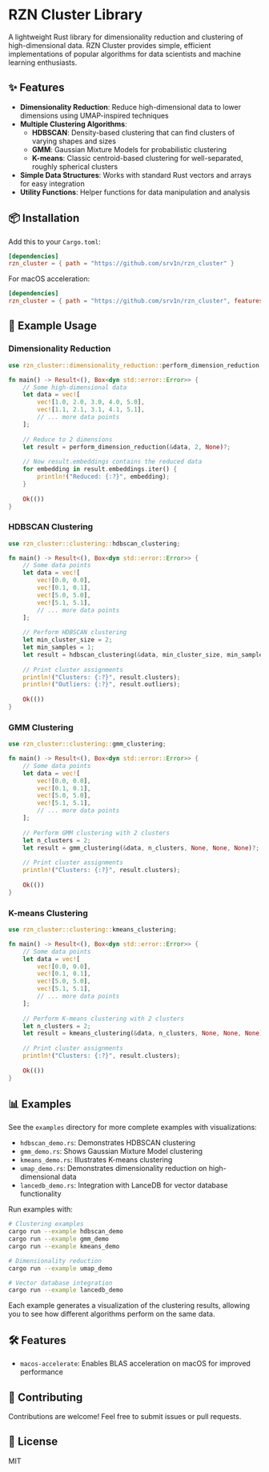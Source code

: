# RZN Cluster Library

A lightweight Rust library for dimensionality reduction and clustering of high-dimensional data. RZN Cluster provides simple, efficient implementations of popular algorithms for data scientists and machine learning enthusiasts.

## ✨ Features

- **Dimensionality Reduction**: Reduce high-dimensional data to lower dimensions using UMAP-inspired techniques
- **Multiple Clustering Algorithms**:
  - **HDBSCAN**: Density-based clustering that can find clusters of varying shapes and sizes
  - **GMM**: Gaussian Mixture Models for probabilistic clustering
  - **K-means**: Classic centroid-based clustering for well-separated, roughly spherical clusters
- **Simple Data Structures**: Works with standard Rust vectors and arrays for easy integration
- **Utility Functions**: Helper functions for data manipulation and analysis

## 📦 Installation

Add this to your `Cargo.toml`:

```toml
[dependencies]
rzn_cluster = { path = "https://github.com/srv1n/rzn_cluster" }
```

For macOS acceleration:

```toml
[dependencies]
rzn_cluster = { path = "https://github.com/srv1n/rzn_cluster", features = ["macos-accelerate"] }
```

## 🚀 Example Usage

### Dimensionality Reduction

```rust
use rzn_cluster::dimensionality_reduction::perform_dimension_reduction;

fn main() -> Result<(), Box<dyn std::error::Error>> {
    // Some high-dimensional data
    let data = vec![
        vec![1.0, 2.0, 3.0, 4.0, 5.0],
        vec![1.1, 2.1, 3.1, 4.1, 5.1],
        // ... more data points
    ];
    
    // Reduce to 2 dimensions
    let result = perform_dimension_reduction(&data, 2, None)?;
    
    // Now result.embeddings contains the reduced data
    for embedding in result.embeddings.iter() {
        println!("Reduced: {:?}", embedding);
    }
    
    Ok(())
}
```

### HDBSCAN Clustering

```rust
use rzn_cluster::clustering::hdbscan_clustering;

fn main() -> Result<(), Box<dyn std::error::Error>> {
    // Some data points
    let data = vec![
        vec![0.0, 0.0],
        vec![0.1, 0.1],
        vec![5.0, 5.0],
        vec![5.1, 5.1],
        // ... more data points
    ];
    
    // Perform HDBSCAN clustering
    let min_cluster_size = 2;
    let min_samples = 1;
    let result = hdbscan_clustering(&data, min_cluster_size, min_samples, None, None)?;
    
    // Print cluster assignments
    println!("Clusters: {:?}", result.clusters);
    println!("Outliers: {:?}", result.outliers);
    
    Ok(())
}
```

### GMM Clustering

```rust
use rzn_cluster::clustering::gmm_clustering;

fn main() -> Result<(), Box<dyn std::error::Error>> {
    // Some data points
    let data = vec![
        vec![0.0, 0.0],
        vec![0.1, 0.1],
        vec![5.0, 5.0],
        vec![5.1, 5.1],
        // ... more data points
    ];
    
    // Perform GMM clustering with 2 clusters
    let n_clusters = 2;
    let result = gmm_clustering(&data, n_clusters, None, None, None)?;
    
    // Print cluster assignments
    println!("Clusters: {:?}", result.clusters);
    
    Ok(())
}
```

### K-means Clustering

```rust
use rzn_cluster::clustering::kmeans_clustering;

fn main() -> Result<(), Box<dyn std::error::Error>> {
    // Some data points
    let data = vec![
        vec![0.0, 0.0],
        vec![0.1, 0.1],
        vec![5.0, 5.0],
        vec![5.1, 5.1],
        // ... more data points
    ];
    
    // Perform K-means clustering with 2 clusters
    let n_clusters = 2;
    let result = kmeans_clustering(&data, n_clusters, None, None, None)?;
    
    // Print cluster assignments
    println!("Clusters: {:?}", result.clusters);
    
    Ok(())
}
```

## 📊 Examples

See the `examples` directory for more complete examples with visualizations:

- `hdbscan_demo.rs`: Demonstrates HDBSCAN clustering
- `gmm_demo.rs`: Shows Gaussian Mixture Model clustering
- `kmeans_demo.rs`: Illustrates K-means clustering
- `umap_demo.rs`: Demonstrates dimensionality reduction on high-dimensional data
- `lancedb_demo.rs`: Integration with LanceDB for vector database functionality

Run examples with:

```bash
# Clustering examples
cargo run --example hdbscan_demo
cargo run --example gmm_demo
cargo run --example kmeans_demo

# Dimensionality reduction
cargo run --example umap_demo

# Vector database integration
cargo run --example lancedb_demo
```

Each example generates a visualization of the clustering results, allowing you to see how different algorithms perform on the same data.

## 🛠️ Features

- `macos-accelerate`: Enables BLAS acceleration on macOS for improved performance

## 📝 Contributing

Contributions are welcome! Feel free to submit issues or pull requests.

## 📄 License

MIT 